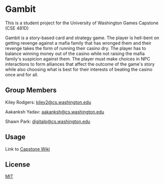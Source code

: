 # Gambit

This is a student project for the University of Washington Games Capstone (CSE 481D)

Gambit is a story-based card and strategy game. The player is hell-bent on getting revenge against a mafia family that has wronged them and their revenge takes the form of running their casino dry. The player has to balance winning money out of the casino while not raising the mafia family's suspicion against them. The player must make choices in NPC interactions to form alliances that affect the outcome of the game's story while also choosing what is best for their interests of beating the casino once and for all.

## Group Members

Kiley Rodgers: kiley2@cs.washington.edu

Aakanksh Yadav: aakanksh@cs.washington.edu

Shawn Park: digitalp@cs.washington.edu
## Usage

Link to [Capstone Wiki](https://gamescapstone.cs.washington.edu/GamesCapstone/index.php?title=CSE481D,_Winter_2025,_Gambit)

## License

[MIT](https://choosealicense.com/licenses/mit/)

